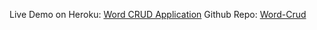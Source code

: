 Live Demo on Heroku: [Word CRUD Application](https://thawing-lake-61704.herokuapp.com)
Github Repo: [Word-Crud](https://github.com/kunalms/Word-Crud)